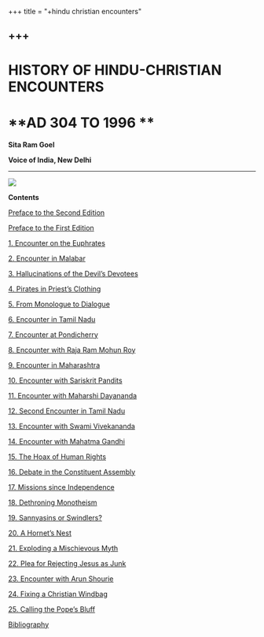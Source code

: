 +++
title = "+hindu christian encounters"

+++
------------------------------------------------------------------------

# HISTORY OF HINDU-CHRISTIAN ENCOUNTERS

# **AD 304 TO 1996 **

  
**Sita Ram Goel**  
 

**Voice of India, New Delhi**

------------------------------------------------------------------------

![](hhce.jpg)

**Contents**

[Preface to the Second Edition](pre1.htm)

[Preface to the First Edition](pre2.htm)

[1. Encounter on the Euphrates](Ch1.htm)

[2. Encounter in Malabar](Ch2.htm)

[3. Hallucinations of the Devil’s Devotees](Ch3.htm)

[4. Pirates in Priest’s Clothing](Ch4.htm)

[5. From Monologue to Dialogue](Ch5.htm)

[6. Encounter in Tamil Nadu](Ch6.htm)

[7. Encounter at Pondicherry](Ch7.htm)

[8. Encounter with Raja Ram Mohun Roy](Ch8.htm)

[9. Encounter in Maharashtra](Ch9.htm)

[10. Encounter with Sariskrit Pandits](Ch10.htm)

[11. Encounter with Maharshi Dayananda](Ch11.htm)

[12. Second Encounter in Tamil Nadu](Ch12.htm)

[13. Encounter with Swami Vivekananda](Ch13.htm)

[14. Encounter with Mahatma Gandhi](Ch14.htm)

[15. The Hoax of Human Rights](Ch15.htm)

[16. Debate in the Constituent Assembly](Ch16.htm)

[17. Missions since Independence](Ch17.htm)

[18. Dethroning Monotheism](Ch18.htm)

[19. Sannyasins or Swindlers?](Ch19.htm)

[20. A Hornet’s Nest](Ch20.htm)

[21. Exploding a Mischievous Myth](Ch21.htm)

[22. Plea for Rejecting Jesus as Junk](Ch22.htm)

[23. Encounter with Arun Shourie](Ch23.htm)

[24. Fixing a Christian Windbag](Ch24.htm)

[25. Calling the Pope’s Bluff](Ch25.htm)

[Bibliography](bib.htm)
